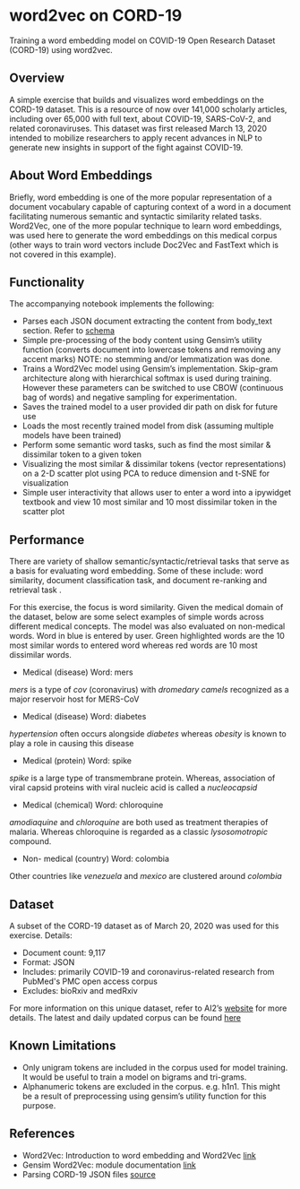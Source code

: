 # word2vec on CORD-19
Training a word embedding model on COVID-19 Open Research Dataset (CORD-19) using word2vec.

## Overview
A simple exercise that builds and visualizes word embeddings on the CORD-19 dataset. This is a resource of now over 141,000 scholarly articles, including over 65,000 with full text, about COVID-19, SARS-CoV-2, and related coronaviruses. This dataset was first released March 13, 2020 intended to mobilize researchers to apply recent advances in NLP to generate new insights in support of the fight against COVID-19.

## About Word Embeddings
Briefly, word embedding is one of the more popular representation of a document vocabulary capable of capturing context of a word in a document facilitating numerous semantic and syntactic similarity related tasks.
Word2Vec, one of the more popular technique to learn word embeddings, was used here to generate the word embeddings on this medical corpus (other ways to train word vectors include Doc2Vec and FastText which is not covered in this example).

## Functionality
The accompanying notebook implements the following: 

- Parses each JSON document extracting the content from body_text section. Refer to [schema](https://www.kaggle.com/allen-institute-for-ai/CORD-19-research-challenge?select=json_schema.txt)
- Simple pre-processing of the body content using Gensim’s utility function (converts document into lowercase tokens and removing any accent marks) NOTE: no stemming and/or lemmatization was done.  
- Trains a Word2Vec model using Gensim’s implementation. Skip-gram architecture along with hierarchical softmax is used during training. However these parameters can be switched to use CBOW (continuous bag of words) and negative sampling for experimentation.
- Saves the trained model to a user provided dir path on disk for future use
- Loads the most recently trained model from disk (assuming multiple models have been trained)
- Perform some semantic word tasks, such as find the most similar & dissimilar token to a given token
- Visualizing the most similar & dissimilar tokens (vector representations) on a 2-D scatter plot using  PCA to reduce dimension and t-SNE for visualization
- Simple user interactivity that allows user to enter a word into a ipywidget textbook and view 10 most similar and 10 most dissimilar token in the scatter plot  

## Performance
There are variety of shallow semantic/syntactic/retrieval tasks that serve as a basis for evaluating word embedding. Some of these include: word similarity, document classification task, and document re-ranking and retrieval task .

For this exercise, the focus is word similarity. Given the medical domain of the dataset, below are some select examples of simple words across different medical concepts. The model was also evaluated on non-medical words. Word in blue is entered by user. Green highlighted words are the 10 most similar words to  entered word whereas red words are 10 most dissimilar words.

* Medical (disease)
Word: mers


*mers* is a type of *cov* (coronavirus) with *dromedary* *camels* recognized as a major reservoir host for MERS-CoV

* Medical (disease)
Word: diabetes


*hypertension* often occurs alongside *diabetes* whereas *obesity* is known to play a role in causing this disease

* Medical (protein)
Word: spike


*spike* is a large type of transmembrane protein. Whereas, association of viral capsid proteins with viral nucleic acid is called a *nucleocapsid*


* Medical (chemical)
Word: chloroquine


*amodiaquine* and *chloroquine* are both used as treatment therapies of malaria. Whereas chloroquine is regarded as a classic *lysosomotropic* compound.



* Non- medical (country)
Word: colombia

 
Other countries like *venezuela* and *mexico* are clustered around *colombia*


## Dataset
A subset of the CORD-19 dataset as of March 20, 2020 was used for this exercise.
Details:
* Document count: 9,117
* Format: JSON
* Includes: primarily COVID-19 and coronavirus-related research from PubMed's PMC open access corpus
* Excludes: bioRxiv and medRxiv

For more information on this unique dataset, refer to AI2’s [website](https://www.semanticscholar.org/cord19) for more details.
The latest and daily updated corpus can be found [here](https://www.semanticscholar.org/cord19/download)

## Known Limitations
* Only unigram tokens are included in the corpus used for model training. It would be useful to train a model on bigrams and tri-grams.
* Alphanumeric tokens are excluded in the corpus. e.g. h1n1. This might be a result of preprocessing using gensim’s utility function for this purpose.

## References
* Word2Vec: Introduction to word embedding and Word2Vec [link](https://towardsdatascience.com/introduction-to-word-embedding-and-word2vec-652d0c2060fa)
* Gensim Word2Vec: module documentation [link](https://radimrehurek.com/gensim/models/word2vec.html)
* Parsing CORD-19 JSON files [source](https://www.kaggle.com/xhlulu/cord-19-eda-parse-json-and-generate-clean-csv)
